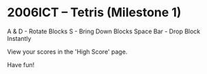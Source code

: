 # 2006ICT – Tetris (Milestone 1)


A & D - Rotate Blocks
S - Bring Down Blocks
Space Bar - Drop Block Instantly

View your scores in the 'High Score' page.

Have fun!

